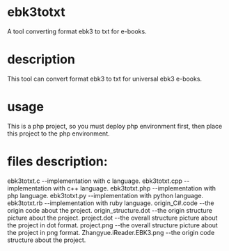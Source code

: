 # ebk3totxt
A tool converting format ebk3 to txt for e-books.


# description
This tool can convert format ebk3 to txt for universal ebk3 e-books.


# usage
This is a php project, so you must deploy php environment first, then place this project to the php environment.


# files description:
ebk3totxt.c
    --implementation with c language.
ebk3totxt.cpp
    --implementation with c++ language.
ebk3totxt.php
    --implementation with php language.
ebk3totxt.py
    --implementation with python language.
ebk3totxt.rb
    --implementation with ruby language.
origin_C#.code
    --the origin code about the project.
origin_structure.dot
    --the origin structure picture about the project.
project.dot
    --the overall structure picture about the project in dot format.
project.png
    --the overall structure picture about the project in png format.
Zhangyue.iReader.EBK3.png
    --the origin code structure about the project.


